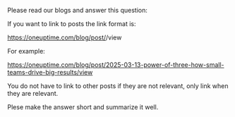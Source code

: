 Please read our blogs and answer this question: 

<QUESTION>

If you want to link to posts the link format is: 

https://oneuptime.com/blog/post/<POST>/view

For example:

https://oneuptime.com/blog/post/2025-03-13-power-of-three-how-small-teams-drive-big-results/view

You do not have to link to other posts if they are not relevant, only link when they are relevant. 

Plese make the answer short and summarize it well. 
